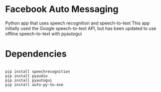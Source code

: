# Facebook Auto Messaging
Python app that uses speech recognition and speech-to-text This app initially used the Google speech-to-text API, but has been updated to use offline speech-to-text with pyautogui
# Dependencies
<pre>
<code>
pip install speechrecognition
pip install pyaudio
pip install pyautogui
pip install auto-py-to-exe
</code>
</pre>
